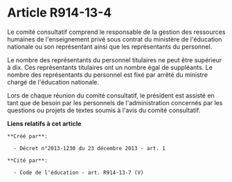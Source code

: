 # Article R914-13-4

Le comité consultatif comprend le responsable de la gestion des ressources humaines de l'enseignement privé sous contrat du
ministère de l'éducation nationale ou son représentant ainsi que les représentants du personnel.

Le nombre des représentants du personnel titulaires ne peut être supérieur à dix. Ces représentants titulaires ont un nombre
égal de suppléants. Le nombre des représentants du personnel est fixé par arrêté du ministre chargé de l'éducation
nationale. 

Lors de chaque réunion du comité consultatif, le président est assisté en tant que de besoin par les personnels de
l'administration concernés par les questions ou projets de textes soumis à l'avis du comité consultatif.

**Liens relatifs à cet article**

	**Créé par**:

	  - Décret n°2013-1230 du 23 décembre 2013 - art. 1

	**Cité par**:

	  - Code de l'éducation - art. R914-13-7 (V)
